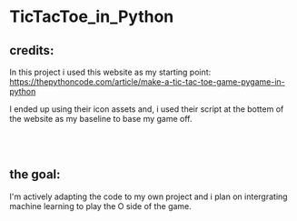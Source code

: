 # TicTacToe_in_Python


## credits:
In this project i used this website as my starting point: https://thepythoncode.com/article/make-a-tic-tac-toe-game-pygame-in-python

I ended up using their icon assets and, i used their script at the bottem of the website as my baseline to base my game off.

<br><br>

## the goal:

I'm actively adapting the code to my own project and i plan on intergrating machine learning to play the O side of the game.
